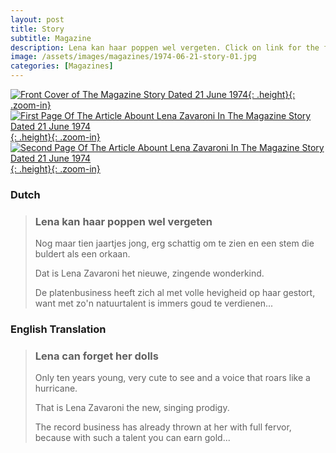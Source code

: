 ```yaml
---
layout: post
title: Story
subtitle: Magazine
description: Lena kan haar poppen wel vergeten. Click on link for the full article.
image: /assets/images/magazines/1974-06-21-story-01.jpg
categories: [Magazines]
---
```


[![Front Cover of The Magazine Story Dated 21 June 1974](/assets/images/magazines/1974-06-21-story-01.jpg){: .height}{: .zoom-in}](/assets/images/magazines/1974-06-21-story-01.jpg)
[![First Page Of The Article Abount Lena Zavaroni In The Magazine Story Dated 21 June 1974](/assets/images/magazines/1974-06-21-story-02.jpg){: .height}{: .zoom-in}](/assets/images/magazines/1974-06-21-story-02.jpg)
[![Second Page Of The Article Abount Lena Zavaroni In The Magazine Story Dated 21 June 1974](/assets/images/magazines/1974-06-21-story-03.jpg){: .height}{: .zoom-in}](/assets/images/magazines/1974-06-21-story-03.jpg)

### Dutch
> ### Lena kan haar poppen wel vergeten
>
> Nog maar tien jaartjes jong, erg schattig om te zien en een stem die buldert als een orkaan.
>
> Dat is Lena Zavaroni het nieuwe, zingende wonderkind.
>
> De platenbusiness heeft zich al met volle hevigheid op haar gestort, want met zo'n natuurtalent is immers goud te verdienen...

### English Translation

> ### Lena can forget her dolls
>
> Only ten years young, very cute to see and a voice that roars like a hurricane.
>
> That is Lena Zavaroni the new, singing prodigy.
>
> The record business has already thrown at her with full fervor, because with such a talent you can earn gold...

<style>
.height {width:auto; height:317px;}
</style>

